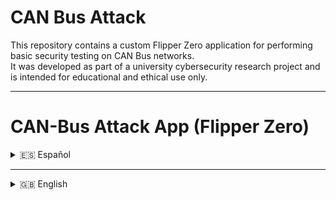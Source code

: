 # CAN Bus Attack
This repository contains a custom Flipper Zero application for performing basic security testing on CAN Bus networks.  
It was developed as part of a university cybersecurity research project and is intended for educational and ethical use only.

---

# CAN-Bus Attack App (Flipper Zero)

<details>
<summary>🇪🇸 Español</summary>

# Flipper Zero CAN-Bus Attack App

## Manual de Instalación

Este manual describe dos procedimientos distintos: por un lado, la instalación directa de la aplicación en el dispositivo Flipper Zero para usuarios que solo deseen ejecutarla; por otro, la configuración del entorno de desarrollo para aquellos que deseen modificar el código fuente o extender sus funcionalidades.

### Instalación directa de la aplicación

Para utilizar la herramienta desarrollada no es necesario compilar el proyecto desde cero. El archivo ejecutable de la aplicación se encuentra disponible en formato `.fap`, listo para ser instalado en el Flipper Zero.

#### Pasos para la instalación

1. Descargar el archivo `.fap` desde el repositorio del proyecto (ver sección [Repositorio del proyecto](#repositorio-del-proyecto)).
2. Conectar el Flipper Zero por USB y abrir la herramienta oficial **qFlipper**.
3. Copiar el archivo descargado a la carpeta:
   ```bash
   /SD card/apps/
   ```
4. Desconectar el dispositivo y acceder a la aplicación desde el menú principal.

<p align="center"><img src="docs/img/qFlipper.png" width="400"/></p>

### Compilación y personalización del código

Los usuarios avanzados pueden modificar el comportamiento de la aplicación o extender su funcionalidad editando directamente el código fuente. Para ello es necesario clonar el firmware y configurar el entorno de desarrollo de Flipper Zero.

#### Requisitos previos
- Entorno Linux con Python 3 y herramientas de desarrollo instaladas.
- Proyecto descargado (ver sección [Repositorio del proyecto](#repositorio-del-proyecto)).
- Conexión a Internet para descargar dependencias.

#### Pasos para compilar
```bash
git clone https://github.com/DarkFlippers/unleashed-firmware
cd unleashed-firmware/applications_user

# Copiar aquí el código fuente/carpeta de la app

# Para compilar
cd .. # Volver a la carpeta unleashed-firmware
./fbt fap_canbus_attack_app
```

Una vez compilado, el archivo `.fap` se encuentra en la ruta:

```bash
/unleashed-firmware/build/f7-firmware-D/.extapps/canbus_attack_app.fap
```

Este archivo puede instalarse siguiendo los pasos descritos anteriormente.

### Configuración del módulo CAN

El módulo MCP2515 debe estar conectado al Flipper Zero mediante los pines GPIO, respetando las conexiones SPI (MOSI, MISO, SCK, CS, INT).

Más información: [ElectronicCats/flipper-MCP2515-CANBUS Wiki](https://github.com/ElectronicCats/flipper-MCP2515-CANBUS/wiki)

### Verificación

Si el módulo está bien conectado, la aplicación se inicializará mostrando el menú principal con las funciones (Sniffing, Replay, Modify, DoS).

<p align="center"><img src="docs/img/mainMenu.png" width="300"/></p>

---

## Guía de Usuario

### Requisitos previos
- Flipper Zero con firmware **Unleashed v0.81 (unlshd-081)** o compatible.  
- Módulo MCP2515 conectado al puerto GPIO.  
- Archivo `.fap` en `apps/`.  
- Red CAN activa (ICSim o física).

### Acceso a la aplicación
1. Enciende el Flipper Zero.  
2. Menú **Aplicaciones** → **CAN Bus Attacks**.  
3. Se mostrará el menú principal.  

<p align="center"><img src="docs/img/fz1.png" width="250"/> <img src="docs/img/fz2.png" width="250"/></p>

### Ataques disponibles

#### 🔎 Sniffing
- Captura de tramas CAN.  
- Visualización de IDs y valores.  
<p align="center"><img src="docs/img/fzs.png" width="250"/> <img src="docs/img/fzs2.png" width="250"/></p>

#### 🔁 Replay Attack
Reenvía tramas guardadas (por defecto: `ID:0x123 Payload:00 01 02 03 04 05 06 07`).  
<p align="center"><img src="docs/img/fzr1.png" width="250"/></p>

#### ✏️ Modify Attack
Permite editar **ID** o **Payload** antes de enviar.  
<p align="center"><img src="docs/img/fzm1.png" width="250"/> <img src="docs/img/fzm2.png" width="250"/> <img src="docs/img/fzm3.png" width="250"/></p>

#### 🚨 DoS Attack
Satura el bus con tramas dominantes (`0x001`).  
<p align="center"><img src="docs/img/fzd1.png" width="250"/> <img src="docs/img/fzd2.png" width="250"/> <img src="docs/img/fzd3.png" width="250"/> <img src="docs/img/fzd4.png" width="250"/></p>

### Precauciones
- Uso exclusivo educativo.  
- No en vehículos reales.  

### 🛠️ Solución de problemas

| Problema              | Posible causa                                                   | Solución                                                       |
|------------------------|----------------------------------------------------------------|----------------------------------------------------------------|
| La app no aparece      | El archivo `.fap` no está en la carpeta correcta               | Asegúrate de copiarla en `apps/`                               |
| No se detecta tráfico  | El módulo MCP2515 no está conectado o la red está inactiva     | Verifica las conexiones físicas y la velocidad del bus         |
| El ataque no tiene efecto | La red no responde al ID utilizado                         | Prueba con otra trama o revisa el entorno simulado             |


---

## Repositorio del proyecto
[https://github.com/jorgepnaranjo25/CAN-Bus-Attack](https://github.com/jorgepnaranjo25/CAN-Bus-Attack)

Incluye:
- Código fuente  
- Archivos de configuración (`CMakeLists.txt`, `application.fam`)  
- Instrucciones de compilación e instalación  
- Capturas de pantalla y docs  

</details>

---

<details>
<summary>🇬🇧 English</summary>

# Flipper Zero CAN-Bus Attack App

## Installation Manual

Two procedures are described: direct installation for users who only want to run the app, and development setup for those wishing to modify the code.

### Direct installation

The `.fap` executable is provided ready to be installed.

#### Steps
1. Download the `.fap` from this repo.  
2. Connect Flipper Zero via USB and open **qFlipper**.  
3. Copy the file to:
   ```bash
   /SD card/apps/
   ```
4. Disconnect and run the app from the main menu.

<p align="center"><img src="docs/img/qFlipper.png" width="400"/></p>

### Build from source

#### Requirements
- Linux environment with Python 3 and dev tools.  
- Project downloaded.  
- Internet connection.

#### Steps
```bash
git clone https://github.com/DarkFlippers/unleashed-firmware
cd unleashed-firmware/applications_user
cp -r /path/CAN-Bus-Attack ./canbus_attack_app
cd ..
./fbt fap_canbus_attack_app
```

Compiled file will be at:
```bash
/unleashed-firmware/build/f7-firmware-D/.extapps/canbus_attack_app.fap
```

### CAN Module Configuration
MCP2515 must be connected to GPIO using SPI pins (MOSI, MISO, SCK, CS, INT).  

More info: [ElectronicCats Wiki](https://github.com/ElectronicCats/flipper-MCP2515-CANBUS/wiki)

### Verification
If connected properly, the app will show the main menu.  
<p align="center"><img src="docs/img/mainMenu.png" width="300"/></p>

---

## User Guide

### Requirements
- Flipper Zero with **Unleashed v0.81 (unlshd-081)**  
- MCP2515 connected via GPIO  
- `.fap` in `/apps/`  
- Active CAN network (ICSim or physical)

### Access
1. Power on device.  
2. Applications → CAN Bus Attacks.  
3. Main menu appears.  
<p align="center"><img src="docs/img/fz1.png" width="250"/> <img src="docs/img/fz2.png" width="250"/></p>

### Attacks

#### 🔎 Sniffing
Passive capture of frames.  
<p align="center"><img src="docs/img/fzs.png" width="250"/> <img src="docs/img/fzs2.png" width="250"/></p>

#### 🔁 Replay
Replays stored frame (default `ID:0x123 Payload:00 01 02 03 04 05 06 07`).  
<p align="center"><img src="docs/img/fzr1.png" width="250"/></p>

#### ✏️ Modify
Edit **ID** or **Payload** before sending.  
<p align="center"><img src="docs/img/fzm1.png" width="250"/> <img src="docs/img/fzm2.png" width="250"/> <img src="docs/img/fzm3.png" width="250"/></p>

#### 🚨 DoS
Floods bus with dominant frames.  
<p align="center"><img src="docs/img/fzd1.png" width="250"/> <img src="docs/img/fzd2.png" width="250"/> <img src="docs/img/fzd3.png" width="250"/> <img src="docs/img/fzd4.png" width="250"/></p>

### Precautions
- For educational purposes only.  
- Never on real vehicles.  

### 🛠️ Troubleshooting

| Issue                  | Possible Cause                                | Solution                                                |
|-------------------------|-----------------------------------------------|--------------------------------------------------------|
| App not showing         | The `.fap` file is not in the correct folder  | Make sure to copy it into `apps/`                      |
| No traffic detected     | MCP2515 module not connected or inactive bus  | Check physical connections and bus speed               |
| Attack has no effect    | The network is not responding to the used ID  | Try with another frame or review the simulated network |

---

## Project Repository
[https://github.com/jorgepnaranjo25/CAN-Bus-Attack](https://github.com/jorgepnaranjo25/CAN-Bus-Attack)

Includes:
- Source code  
- Config files (`CMakeLists.txt`, `application.fam`)  
- Build/install instructions  
- Screenshots & docs  

</details>
